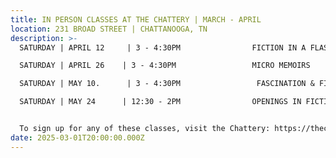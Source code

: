 ```yaml
---
title: IN PERSON CLASSES AT THE CHATTERY | MARCH - APRIL
location: 231 BROAD STREET | CHATTANOOGA, TN
description: >-
  SATURDAY | APRIL 12     | 3 - 4:30PM                FICTION IN A FLASH

  SATURDAY | APRIL 26    | 3 - 4:30PM                 MICRO MEMOIRS

  SATURDAY | MAY 10.      | 3 - 4:30PM                 FASCINATION & FICTION

  SATURDAY | MAY 24      | 12:30 - 2PM                OPENINGS IN FICTION + NONFICTION 


  To sign up for any of these classes, visit the Chattery: https://thechattery.org/
date: 2025-03-01T20:00:00.000Z
---
```

